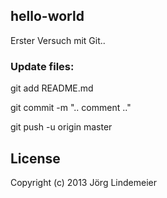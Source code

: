 ## hello-world

Erster Versuch mit Git..


### Update files:

git add README.md

git commit -m ".. comment .."

git push -u origin master


## License

Copyright (c) 2013 Jörg Lindemeier


